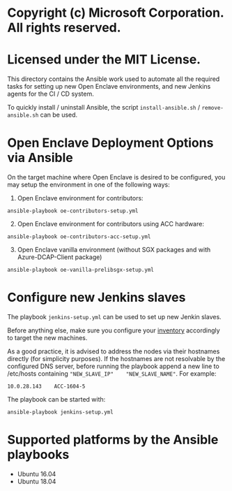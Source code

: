 # Copyright (c) Microsoft Corporation. All rights reserved.
# Licensed under the MIT License.

This directory contains the Ansible work used to automate all the required tasks for setting up new Open Enclave environments, and new Jenkins agents for the CI / CD system.

To quickly install / uninstall Ansible, the script `install-ansible.sh` / `remove-ansible.sh` can be used.

# Open Enclave Deployment Options via Ansible

On the target machine where Open Enclave is desired to be configured, you may setup the environment in one of the following ways:

1. Open Enclave environment for contributors:

```
ansible-playbook oe-contributors-setup.yml
```

2. Open Enclave environment for contributors using ACC hardware:

```
ansible-playbook oe-contributors-acc-setup.yml
```

3. Open Enclave vanilla environment (without SGX packages and with Azure-DCAP-Client package)

```
ansible-playbook oe-vanilla-prelibsgx-setup.yml
```

# Configure new Jenkins slaves

The playbook `jenkins-setup.yml` can be used to set up new Jenkin slaves.

Before anything else, make sure you configure your [inventory](/scripts/ansible/inventory) accordingly to target the new machines.

As a good practice, it is advised to address the nodes via their hostnames directly (for simplicity purposes). If the hostnames are not resolvable by the configured DNS server, before running the playbook append a new line to /etc/hosts containing `"NEW_SLAVE_IP"    "NEW_SLAVE_NAME"`. For example:

```
10.0.28.143    ACC-1604-5
```

The playbook can be started with:

```
ansible-playbook jenkins-setup.yml
```

# Supported platforms by the Ansible playbooks

* Ubuntu 16.04
* Ubuntu 18.04
